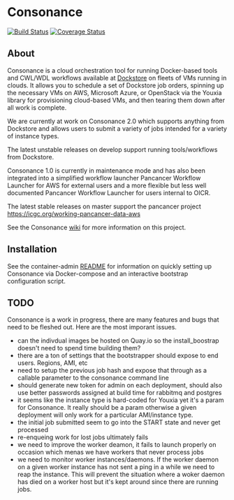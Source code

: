 # Consonance

[![Build Status](https://travis-ci.org/Consonance/consonance.svg?branch=develop)](https://travis-ci.org/Consonance/Consonance)
[![Coverage Status](https://coveralls.io/repos/Consonance/consonance/badge.svg?branch=develop)](https://coveralls.io/r/Consonance/consonance?branch=develop)

## About

Consonance is a cloud orchestration tool for running Docker-based tools and CWL/WDL workflows available at [Dockstore](https://dockstore.org) on fleets of VMs running in clouds.  It allows you to schedule a set of Dockstore job orders, spinning up the necessary VMs on AWS, Microsoft Azure, or OpenStack via the Youxia library for provisioning cloud-based VMs, and then tearing them down after all work is complete.

We are currently at work on Consonance 2.0 which supports anything from Dockstore and allows users to submit a variety of jobs intended for a variety of instance types.

The latest unstable releases on develop support running tools/workflows from  Dockstore.

Consonance 1.0 is currently in maintenance mode and has also been integrated into a simplified workflow launcher Pancancer Workflow Launcher for AWS for external users and a more flexible but less well documented Pancancer Workflow Launcher for users internal to OICR.

The latest stable releases on master support the pancancer project https://icgc.org/working-pancancer-data-aws

See the Consonance [wiki](https://github.com/Consonance/consonance/wiki) for more information on this project.

## Installation

See the container-admin [README](container-admin/README.md) for information on quickly setting up Consonance via Docker-compose and an interactive bootstrap configuration script.

## TODO

Consonance is a work in progress, there are many features and bugs that need to be fleshed out. Here are the most imporant issues.

* can the indivdual images be hosted on Quay.io so the install_boostrap doesn't need to spend time building them?
* there are a ton of settings that the bootstrapper should expose to end users.  Regions, AMI, etc
* need to setup the previous job hash and expose that through as a callable parameter to the consonance command line
* should generate new token for admin on each deployment, should also use better passwords assigned at build time for rabbitmq and postgres
* it seems like the instance type is hard-coded for Youxia yet it's a param for Consonance.  It really should be a param otherwise a given deployment will only work for a particular AMI/instance type.
* the initial job submitted seem to go into the START state and never get processed
* re-enqueing work for lost jobs ultimately fails
* we need to improve the worker deamon, it fails to launch properly on occasion which menas we have workers that never process jobs
* we need to monitor worker instances/daemons. If the worker daemon on a given worker instance has not sent a ping in a while we need to reap the instance.  This will prevent the situation where a woker daemon has died on a worker host but it's kept around since there are running jobs.
